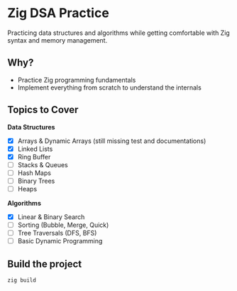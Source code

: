 # Zig DSA Practice

Practicing data structures and algorithms while getting comfortable with Zig syntax and memory management.

## Why?
- Practice Zig programming fundamentals
- Implement everything from scratch to understand the internals

## Topics to Cover

**Data Structures**
- [x] Arrays & Dynamic Arrays (still missing test and documentations)
- [x] Linked Lists
- [x] Ring Buffer
- [ ] Stacks & Queues
- [ ] Hash Maps
- [ ] Binary Trees
- [ ] Heaps

**Algorithms**
- [x] Linear & Binary Search
- [ ] Sorting (Bubble, Merge, Quick)
- [ ] Tree Traversals (DFS, BFS)
- [ ] Basic Dynamic Programming

## Build the project
```bash
zig build
```